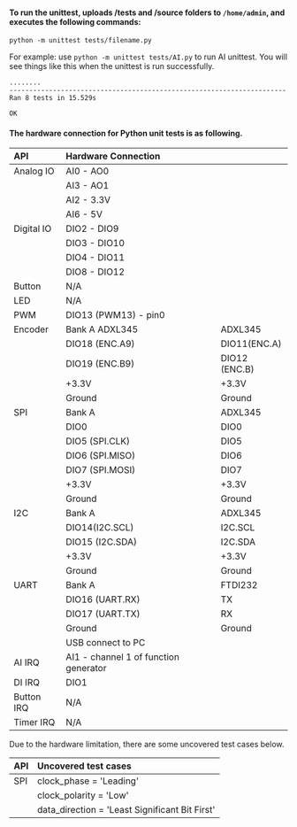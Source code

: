 #### To run the unittest, uploads /tests and /source folders to `/home/admin`, and executes the following commands:
```
python -m unittest tests/filename.py
```
For example: use `python -m unittest tests/AI.py` to run AI unittest. You will see things like this when the unittest is run successfully.
```
........
----------------------------------------------------------------------
Ran 8 tests in 15.529s

OK
```

#### The hardware connection for Python unit tests is as following.

|API|Hardware Connection||
|:--|:--|:--|
|Analog IO|AI0 - AO0||
||AI3 - AO1||
||AI2 - 3.3V||
||AI6 - 5V||
|Digital IO|DIO2 - DIO9||
||DIO3 - DIO10||
||DIO4 - DIO11||
||DIO8 - DIO12||
|Button|N/A||
|LED|N/A||
|PWM|DIO13 (PWM13) - pin0||
|Encoder|Bank A             ADXL345|ADXL345|
||DIO18 (ENC.A9)|DIO11(ENC.A)|
||DIO19 (ENC.B9)|DIO12 (ENC.B)|
||+3.3V|+3.3V|
||Ground|Ground|
|SPI|Bank A|ADXL345|
||DIO0|DIO0|
||DIO5 (SPI.CLK)|DIO5|
||DIO6 (SPI.MISO)|DIO6|
||DIO7 (SPI.MOSI)|DIO7|
||+3.3V|+3.3V|
||Ground|Ground|
|I2C|Bank A|ADXL345|
||DIO14(I2C.SCL)|I2C.SCL|
||DIO15 (I2C.SDA)|I2C.SDA|
||+3.3V|+3.3V|
||Ground|Ground|
|UART|Bank A|FTDI232|
||DIO16 (UART.RX)|TX|
||DIO17 (UART.TX)|RX|
||Ground|Ground|
||USB connect to PC||
|AI IRQ|AI1 - channel 1 of function generator||
|DI IRQ|DIO1||
|Button IRQ|N/A||
|Timer IRQ|N/A||


Due to the hardware limitation, there are some uncovered test cases below.

|API|Uncovered test cases|
|:--|:--|
|SPI|clock_phase = 'Leading'|
||clock_polarity = 'Low'|
||data_direction = 'Least Significant Bit First'|
